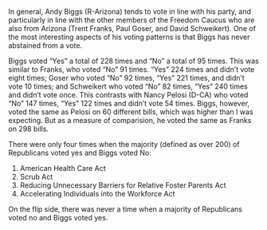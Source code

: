 In general, Andy Biggs (R-Arizona) tends to vote in line with his party, and particularly in line with the other members of the Freedom Caucus who are also from Arizona (Trent Franks, Paul Goser, and David Schweikert). One of the most interesting aspects of his voting patterns is that Biggs has never abstained from a vote.

Biggs voted “Yes” a total of 228 times and “No” a total of 95 times. This was similar to Franks, who voted “No” 91 times. “Yes” 224 times and didn’t vote eight times; Goser who voted “No” 92 times, “Yes” 221 times, and didn’t vote 10 times; and Schweikert who voted “No” 82 times, “Yes” 240 times and didn’t vote once. This contrasts with Nancy Pelosi (D-CA) who voted “No” 147 times, “Yes” 122 times and didn’t vote 54 times. Biggs, however, voted the same as Pelosi on 60 different bills, which was higher than I was expecting. But as a measure of comparision, he voted the same as Franks on 298 bills. 

There were only four times when the majority (defined as over 200) of Republicans voted yes and Biggs voted No: 
  1. American Health Care Act
  2. Scrub Act 
  3. Reducing Unnecessary Barriers for Relative Foster Parents Act
  4. Accelerating Individuals into the Workforce Act
  
On the flip side, there was never a time when a majority of Republicans voted no and Biggs voted yes. 
